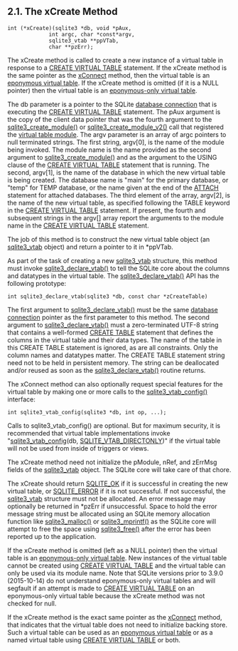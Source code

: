 ## 2\.1\. The xCreate Method



```
int (*xCreate)(sqlite3 *db, void *pAux,
             int argc, char *const*argv,
             sqlite3_vtab **ppVTab,
             char **pzErr);

```

The xCreate method is called to create a new instance of a virtual table 
in response to a [CREATE VIRTUAL TABLE](lang_createvtab.html) statement.
If the xCreate method is the same pointer as the [xConnect](vtab.html#xconnect) method, then the
virtual table is an [eponymous virtual table](vtab.html#epovtab).
If the xCreate method is omitted (if it is a NULL pointer) then the virtual 
table is an [eponymous\-only virtual table](vtab.html#epoonlyvtab).




The db parameter is a pointer to the SQLite [database connection](c3ref/sqlite3.html) that 
is executing the [CREATE VIRTUAL TABLE](lang_createvtab.html) statement. 
The pAux argument is the copy of the client data pointer that was the 
fourth argument to the [sqlite3\_create\_module()](c3ref/create_module.html) or
[sqlite3\_create\_module\_v2()](c3ref/create_module.html) call that registered the 
[virtual table module](c3ref/module.html). 
The argv parameter is an array of argc pointers to null terminated strings. 
The first string, argv\[0], is the name of the module being invoked. The
module name is the name provided as the second argument to 
[sqlite3\_create\_module()](c3ref/create_module.html) and as the argument to the USING clause of the
[CREATE VIRTUAL TABLE](lang_createvtab.html) statement that is running.
The second, argv\[1], is the name of the database in which the new virtual 
table is being created. The database name is "main" for the primary database, or
"temp" for TEMP database, or the name given at the end of the [ATTACH](lang_attach.html)
statement for attached databases. The third element of the array, argv\[2], 
is the name of the new virtual table, as specified following the TABLE
keyword in the [CREATE VIRTUAL TABLE](lang_createvtab.html) statement.
If present, the fourth and subsequent strings in the argv\[] array report 
the arguments to the module name in the [CREATE VIRTUAL TABLE](lang_createvtab.html) statement.



The job of this method is to construct the new virtual table object
(an [sqlite3\_vtab](c3ref/vtab.html) object) and return a pointer to it in \*ppVTab.



As part of the task of creating a new [sqlite3\_vtab](c3ref/vtab.html) structure, this 
method must invoke [sqlite3\_declare\_vtab()](c3ref/declare_vtab.html) to tell the SQLite 
core about the columns and datatypes in the virtual table. 
The [sqlite3\_declare\_vtab()](c3ref/declare_vtab.html) API has the following prototype:




```
int sqlite3_declare_vtab(sqlite3 *db, const char *zCreateTable)

```

The first argument to [sqlite3\_declare\_vtab()](c3ref/declare_vtab.html) must be the same 
[database connection](c3ref/sqlite3.html) pointer as the first parameter to this method.
The second argument to [sqlite3\_declare\_vtab()](c3ref/declare_vtab.html) must a zero\-terminated 
UTF\-8 string that contains a well\-formed [CREATE TABLE](lang_createtable.html) statement that 
defines the columns in the virtual table and their data types. 
The name of the table in this CREATE TABLE statement is ignored, 
as are all constraints. Only the column names and datatypes matter.
The CREATE TABLE statement string need not to be 
held in persistent memory. The string can be
deallocated and/or reused as soon as the [sqlite3\_declare\_vtab()](c3ref/declare_vtab.html)
routine returns.



The xConnect method can also optionally request special features
for the virtual table by making one or more calls to
the [sqlite3\_vtab\_config()](c3ref/vtab_config.html) interface:




```
int sqlite3_vtab_config(sqlite3 *db, int op, ...);

```

Calls to sqlite3\_vtab\_config() are optional. But for maximum
security, it is recommended that virtual table implementations
invoke "[sqlite3\_vtab\_config](c3ref/vtab_config.html)(db, [SQLITE\_VTAB\_DIRECTONLY](c3ref/c_vtab_constraint_support.html#sqlitevtabdirectonly))" if the
virtual table will not be used from inside of triggers or views.



The xCreate method need not initialize the pModule, nRef, and zErrMsg
fields of the [sqlite3\_vtab](c3ref/vtab.html) object. The SQLite core will take care of 
that chore.



The xCreate should return [SQLITE\_OK](rescode.html#ok) if it is successful in 
creating the new virtual table, or [SQLITE\_ERROR](rescode.html#error) if it is not successful.
If not successful, the [sqlite3\_vtab](c3ref/vtab.html) structure must not be allocated. 
An error message may optionally be returned in \*pzErr if unsuccessful.
Space to hold the error message string must be allocated using
an SQLite memory allocation function like 
[sqlite3\_malloc()](c3ref/free.html) or [sqlite3\_mprintf()](c3ref/mprintf.html) as the SQLite core will
attempt to free the space using [sqlite3\_free()](c3ref/free.html) after the error has
been reported up to the application.




If the xCreate method is omitted (left as a NULL pointer) then the
virtual table is an [eponymous\-only virtual table](vtab.html#epoonlyvtab). New instances of
the virtual table cannot be created using [CREATE VIRTUAL TABLE](lang_createvtab.html) and the
virtual table can only be used via its module name.
Note that SQLite versions prior to 3\.9\.0 (2015\-10\-14\) do not understand
eponymous\-only virtual tables and will segfault if an attempt is made
to [CREATE VIRTUAL TABLE](lang_createvtab.html) on an eponymous\-only virtual table because
the xCreate method was not checked for null.




If the xCreate method is the exact same pointer as the [xConnect](vtab.html#xconnect) method,
that indicates that the virtual table does not need to initialize backing
store. Such a virtual table can be used as an [eponymous virtual table](vtab.html#epovtab)
or as a named virtual table using [CREATE VIRTUAL TABLE](lang_createvtab.html) or both.




